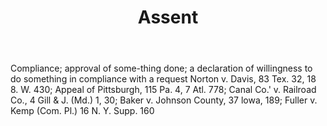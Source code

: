 ---
title: Assent
letter: A
permalink: "/definitions/assent.html"
body: Compliance; approval of some-thing done; a declaration of willingness to do
  something in compliance with a request Norton v. Davis, 83 Tex. 32, 18 8. W. 430;
  Appeal of Pittsburgh, 115 Pa. 4, 7 Atl. 778; Canal Co.' v. Railroad Co., 4 Gill
  & J. (Md.) 1, 30; Baker v. Johnson County, 37 lowa, 189; Fuller v. Kemp (Com. Pl.)
  16 N. Y. Supp. 160
published_at: '2018-07-07'
source: Black's Law Dictionary
layout: post
---
